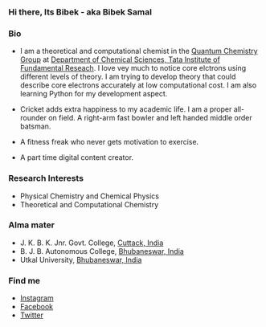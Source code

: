 ### Hi there, Its Bibek - aka Bibek Samal

### Bio
- I am a theoretical and computational chemist in the [Quantum Chemistry Group](https://vkvoora.github.io/#overview) at [Department of Chemical Sciences, Tata Institute of Fundamental Reseach](https://www.tifr.res.in/~dcs/). I love vey much to notice core elctrons using different levels of theory. I am trying to develop theory that could describe core electrons accurately at low computational cost. I am also learning Python for my development aspect. 
        
 - Cricket adds extra happiness to my academic life. I am a proper all-rounder on field. A right-arm fast bowler and left handed middle order batsman. 
 
 - A fitness freak who never gets motivation to exercise. 
 
 - A part time digital content creator.

### Research Interests
- Physical Chemistry and Chemical Physics 
- Theoretical and Computational Chemistry

### Alma mater
- J. K. B. K. Jnr. Govt. College, [Cuttack, India](https://en.wikipedia.org/wiki/Cuttack)
- B. J. B. Autonomous College, [Bhubaneswar, India](https://en.wikipedia.org/wiki/Bhubaneswar)
- Utkal University, [Bhubaneswar, India](https://en.wikipedia.org/wiki/Bhubaneswar)



### Find me

  - [Instagram](https://www.instagram.com/the_quasi_guy/)
  - [Facebook](https://www.facebook.com/bibek.samal.90/)
  - [Twitter](https://twitter.com/bibekhapuli)
